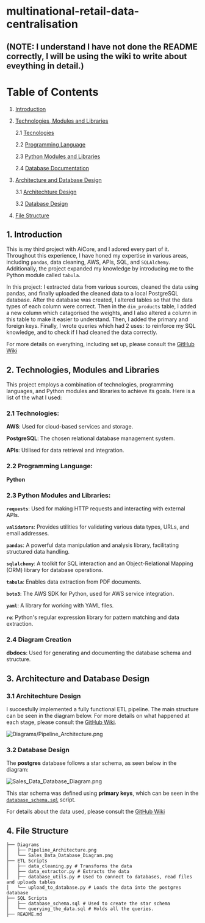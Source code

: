 # multinational-retail-data-centralisation

## (NOTE: I understand I have not done the README correctly, I will be using the wiki to write about eveything in detail.)

# Table of Contents
1. [Introduction](#1introduction)

2. [Technologies, Modules and Libraries](#2-technologies-modules-and-libraries)

    2.1 [Tecnologies](#21technologies)

    2.2 [Programming Language](#22programming-language)

    2.3 [Python Modules and Libraries](#23python-modules-and-libraries)
    
    2.4 [Database Documentation](#24database-documentation)

3. [Architecture and Database Design](#3-architecture-and-database-design)

    3.1 [Architechture Design](#31-architechture-design)

    3.2 [Database Design](#32-database-design)

4. [File Structure](#4-file-structure)

## 1. Introduction

This is my third project with AiCore, and I adored every part of it. Throughout this experience, I have honed my expertise in various areas, including `pandas`, data cleaning, AWS, APIs, SQL, and `SQLAlchemy`. Additionally, the project expanded my knowledge by introducing me to the Python module called `tabula`.

In this project: I extracted data from various sources, cleaned the data using pandas, and finally uploaded the cleaned data to a local PostgreSQL database. After the database was created, I altered tables so that the data types of each column were correct. Then in the `dim_products` table, I added a new column which catagorised the weights, and I also altered a column in this table to make it easier to understand. Then, I added the primary and foreign keys. Finally, I wrote queries which had 2 uses: to reinforce my SQL knowledge, and to check if I had cleaned the data correctly.

For more details on everything, including set up, please consult the [GitHub Wiki](https://github.com/kimiko-dev/Multinational-Retail-Data-Centralisation/wiki)

## 2. Technologies, Modules and Libraries

This project employs a combination of technologies, programming languages, and Python modules and libraries to achieve its goals. Here is a list of the what I used:

### 2.1 Technologies:

__AWS__: Used for cloud-based services and storage.

__PostgreSQL__: The chosen relational database management system.

__APIs__: Utilised for data retrieval and integration.

### 2.2 Programming Language:

__Python__

### 2.3 Python Modules and Libraries:

__`requests`__: Used for making HTTP requests and interacting with external APIs.

__`validators`__: Provides utilities for validating various data types, URLs, and email addresses.

__`pandas`__: A powerful data manipulation and analysis library, facilitating structured data handling.

__`sqlalchemy`__: A toolkit for SQL interaction and an Object-Relational Mapping (ORM) library for database operations.

__`tabula`__: Enables data extraction from PDF documents.

__`boto3`__: The AWS SDK for Python, used for AWS service integration.

__`yaml`__: A library for working with YAML files.

__`re`__: Python's regular expression library for pattern matching and data extraction.

### 2.4 Diagram Creation

__dbdocs__: Used for generating and documenting the database schema and structure.

## 3. Architecture and Database Design

### 3.1 Architechture Design

I succesfully implemented a fully functional ETL pipeline. The main structure can be seen in the diagram below. For more details on what happened at each stage, please consult the [GitHub Wiki](https://github.com/kimiko-dev/Multinational-Retail-Data-Centralisation/wiki/Architecture). 

![Diagrams/Pipeline_Architecture.png](https://github.com/kimiko-dev/Multinational-Retail-Data-Centralisation/blob/master/Diagrams/Pipeline_Architecture.png?raw=true)

### 3.2 Database Design

The __postgres__ database follows a star schema, as seen below in the diagram:

![Sales_Data_Database_Diagram.png](https://github.com/kimiko-dev/Multinational-Retail-Data-Centralisation/blob/master/Diagrams/Sales_Data_Database_Diagram.png?raw=true)

This star schema was defined using __primary keys__, which can be seen in the [`database_schema.sql`](https://github.com/kimiko-dev/Multinational-Retail-Data-Centralisation/blob/master/SQL%20Scripts/database_schema.sql) script.

For details about the data used, please consult the [GitHub Wiki](https://github.com/kimiko-dev/Multinational-Retail-Data-Centralisation/wiki/sales_data)

## 4. File Structure

```
├── Diagrams
│   ├── Pipeline_Architecture.png
│   └── Sales_Data_Database_Diagram.png
├── ETL Scripts
│   ├── data_cleaning.py # Transforms the data
│   ├── data_extractor.py # Extracts the data
│   ├── database_utils.py # Used to connect to databases, read files and uploads tables
│   └── upload_to_database.py # Loads the data into the postgres database
├── SQL Scripts
│   ├── database_schema.sql # Used to create the star schema
│   └── querying_the_data.sql # Holds all the queries. 
├── README.md
```
